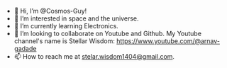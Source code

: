 - 👋 Hi, I’m @Cosmos-Guy!
- 👀 I’m interested in space and the universe.
- 🌱 I’m currently learning Electronics.
- 💞️ I’m looking to collaborate on Youtube and Github. My Youtube channel's name is Stellar Wisdom: https://www.youtube.com/@arnav-gadade
- 📫 How to reach me at stelar.wisdom1404@gmail.com.
